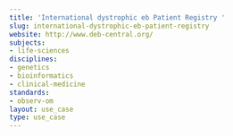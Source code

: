 ```yaml
---
title: 'International dystrophic eb Patient Registry '
slug: international-dystrophic-eb-patient-registry
website: http://www.deb-central.org/
subjects:
- life-sciences
disciplines:
- genetics
- bioinformatics
- clinical-medicine
standards:
- observ-om
layout: use_case
type: use_case
---
```



